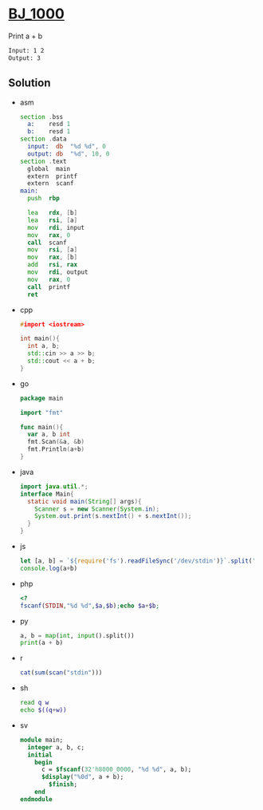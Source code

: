 # [BJ_1000](https://acmicpc.net/problem/1000)

Print a + b

```txt
Input: 1 2
Output: 3
```

## Solution

* asm

  ```asm
  section .bss
    a:    resd 1
    b:    resd 1
  section .data
    input:  db  "%d %d", 0
    output: db  "%d", 10, 0
  section .text
    global  main
    extern  printf
    extern  scanf
  main:
    push  rbp

    lea   rdx, [b]
    lea   rsi, [a]
    mov   rdi, input
    mov   rax, 0
    call  scanf
    mov   rsi, [a]
    mov   rax, [b]
    add   rsi, rax
    mov   rdi, output
    mov   rax, 0
    call  printf
    ret
  ```

* cpp

  ```cpp
  #import <iostream>

  int main(){
    int a, b;
    std::cin >> a >> b;
    std::cout << a + b;
  }
  ```

* go

  ```go
  package main

  import "fmt"

  func main(){
    var a, b int
    fmt.Scan(&a, &b)
    fmt.Println(a+b)
  }
  ```

* java

  ```java
  import java.util.*;
  interface Main{
    static void main(String[] args){
      Scanner s = new Scanner(System.in);
      System.out.print(s.nextInt() + s.nextInt());
    }
  }
  ```

* js

  ```js
  let [a, b] = `${require('fs').readFileSync('/dev/stdin')}`.split(' ').map(v=>+v)
  console.log(a+b)
  ```

* php

  ```php
  <?
  fscanf(STDIN,"%d %d",$a,$b);echo $a+$b;
  ```

* py

  ```py
  a, b = map(int, input().split())
  print(a + b)
  ```

* r

  ```r
  cat(sum(scan("stdin")))
  ```

* sh

  ```sh
  read q w
  echo $((q+w))
  ```

* sv

  ```sv
  module main;
    integer a, b, c;
    initial
      begin
        c = $fscanf(32'h8000_0000, "%d %d", a, b);
        $display("%0d", a + b);
          $finish;
      end
  endmodule
  ```
